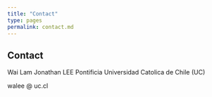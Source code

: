 ```yaml
---
title: "Contact"
type: pages
permalink: contact.md
---
```


## Contact

Wai Lam Jonathan LEE
Pontificia Universidad Catolica de Chile (UC)

walee @ uc.cl
